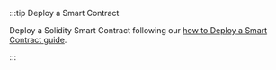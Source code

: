 :::tip Deploy a Smart Contract

Deploy a Solidity Smart Contract following our [how to Deploy a Smart Contract guide](../../iota-evm/how-tos/deploy-a-smart-contract.mdx).

:::
